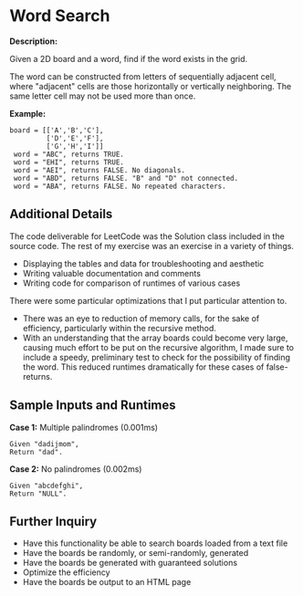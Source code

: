 # Word Search

**Description:**

Given a 2D board and a word, find if the word exists in the grid.

The word can be constructed from letters of sequentially adjacent cell, where "adjacent" cells are those
horizontally or vertically neighboring. The same letter cell may not be used more than once.

**Example:**
```
board = [['A','B','C'],
         ['D','E','F'],
         ['G','H','I']]
 word = "ABC", returns TRUE.
 word = "EHI", returns TRUE.
 word = "AEI", returns FALSE. No diagonals.
 word = "ABD", returns FALSE. "B" and "D" not connected.
 word = "ABA", returns FALSE. No repeated characters.
```

## Additional Details

The code deliverable for LeetCode was the Solution class included in the source code. The rest of my exercise was an exercise in a variety of things.
- Displaying the tables and data for troubleshooting and aesthetic
- Writing valuable documentation and comments
- Writing code for comparison of runtimes of various cases

There were some particular optimizations that I put particular attention to.
- There was an eye to reduction of memory calls, for the sake of efficiency, particularly within the recursive method.
- With an understanding that the array boards could become very large, causing much effort to be put on the recursive algorithm, I made sure to include a speedy, preliminary test to check for the possibility of finding the word. This reduced runtimes dramatically for these cases of false-returns.

## Sample Inputs and Runtimes

**Case 1:** Multiple palindromes (0.001ms)
```
Given "dadijmom",
Return "dad".
```
**Case 2:** No palindromes (0.002ms)
```
Given "abcdefghi",
Return "NULL".
```

## Further Inquiry

- Have this functionality be able to search boards loaded from a text file
- Have the boards be randomly, or semi-randomly, generated
- Have the boards be generated with guaranteed solutions
- Optimize the efficiency
- Have the boards be output to an HTML page
